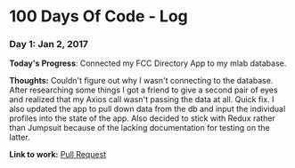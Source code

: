 # 100 Days Of Code - Log

### Day 1: Jan 2, 2017 

**Today's Progress**: Connected my FCC Directory App to my mlab database.

**Thoughts:** Couldn't figure out why I wasn't connecting to the database. After researching some things I got a friend to give a second pair of eyes and realized that my Axios call wasn't passing the data at all. Quick fix. I also updated the app to pull down data from the db and input the individual profiles into the state of the app. Also decided to stick with Redux rather than Jumpsuit because of the lacking documentation for testing on the latter.

**Link to work:** [Pull Request](https://github.com/briancbarrow/fcc-directory/commit/599bcef5e60fb95717a23042b61e38b72f7bec2f)

